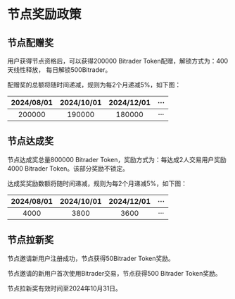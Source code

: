 # 节点奖励政策

## 节点配赠奖

用户获得节点资格后，可以获得200000 Bitrader Token配赠，解锁方式为：400天线性释放， 每日解锁500Bitrader。

配赠奖的总额将随时间递减，规则为每2个月递减5%，如下图：

|     2024/08/01     |     2024/10/01     |     2024/12/01     |          ···          |
| :----------------: | :----------------: | :----------------: | :-------------------: |
|             200000 |             190000 |             180000 |                   ··· |

## 节点达成奖

节点达成奖总量800000 Bitrader Token，奖励方式为：每达成2人交易用户奖励4000 Bitrader Token。该部分奖励不锁定。

达成奖奖励数额将随时间递减，规则为每2个月递减5%，如下图：

|    2024/08/01   |     2024/10/01     |      2024/12/01     |          ···          |
| :-------------: | :----------------: | :-----------------: | :-------------------: |
|            4000 |               3800 |                3600 |                   ··· |

## 节点拉新奖

节点邀请新用户注册成功，节点获得50Bitrader Token奖励。

节点邀请的新用户首次使用Bitrader交易，节点获得500 Bitrader Token奖励。

节点拉新奖有效时间至2024年10月31日。
